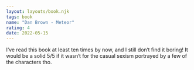 ```yaml
---
layout: layouts/book.njk
tags: book
name: "Dan Brown - Meteor"
rating: 4
date: 2022-05-15
---
```


I‘ve read this book at least ten times by now, and I still don‘t find it boring! It would be a solid 5/5 if it wasn‘t for the casual sexism portrayed by a few of the characters tho.
